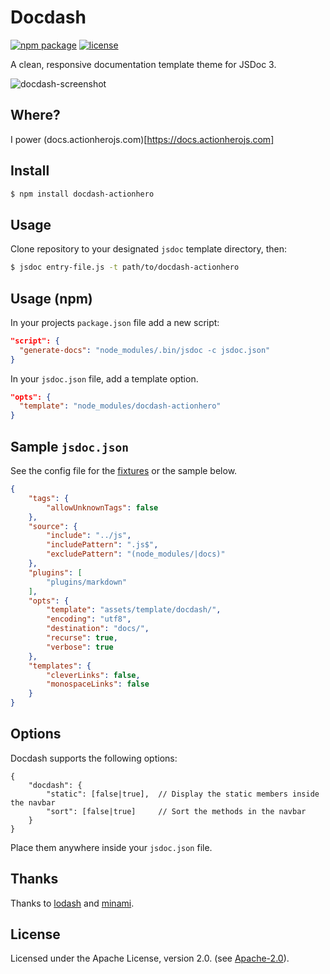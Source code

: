 # Docdash
[![npm package](https://img.shields.io/npm/v/docdash-actionhero.svg)](https://www.npmjs.com/package/docdash-actionhero) [![license](https://img.shields.io/npm/l/docdash-actionhero.svg)](LICENSE.md)

A clean, responsive documentation template theme for JSDoc 3.

![docdash-screenshot](https://pbs.twimg.com/media/DLuxGsFU8AAaFNz.png:large)

## Where?
I power (docs.actionherojs.com)[https://docs.actionherojs.com]

## Install

```bash
$ npm install docdash-actionhero
```

## Usage
Clone repository to your designated `jsdoc` template directory, then:

```bash
$ jsdoc entry-file.js -t path/to/docdash-actionhero
```

## Usage (npm)
In your projects `package.json` file add a new script:

```json
"script": {
  "generate-docs": "node_modules/.bin/jsdoc -c jsdoc.json"
}
```

In your `jsdoc.json` file, add a template option.

```json
"opts": {
  "template": "node_modules/docdash-actionhero"
}
```

## Sample `jsdoc.json`
See the config file for the [fixtures](fixtures/fixtures.conf.json) or the sample below.

```json
{
    "tags": {
        "allowUnknownTags": false
    },
    "source": {
        "include": "../js",
        "includePattern": ".js$",
        "excludePattern": "(node_modules/|docs)"
    },
    "plugins": [
        "plugins/markdown"
    ],
    "opts": {
        "template": "assets/template/docdash/",
        "encoding": "utf8",
        "destination": "docs/",
        "recurse": true,
        "verbose": true
    },
    "templates": {
        "cleverLinks": false,
        "monospaceLinks": false
    }
}
```

## Options
Docdash supports the following options:

```
{
    "docdash": {
        "static": [false|true],  // Display the static members inside the navbar
        "sort": [false|true]     // Sort the methods in the navbar
    }
}
```

Place them anywhere inside your `jsdoc.json` file.

## Thanks
Thanks to [lodash](https://lodash.com) and [minami](https://github.com/nijikokun/minami).

## License
Licensed under the Apache License, version 2.0. (see [Apache-2.0](LICENSE.md)).
